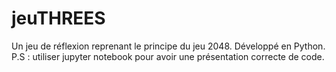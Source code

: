 # jeuTHREES


Un jeu de réflexion reprenant le principe du jeu 2048.
Développé en Python.
P.S : utiliser jupyter notebook pour avoir une présentation correcte de code.
